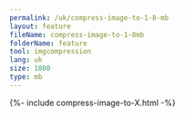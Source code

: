 ```yaml
---
permalink: /uk/compress-image-to-1-8-mb
layout: feature
fileName: compress-image-to-1-8mb
folderName: feature
tool: imgcompression
lang: uk
size: 1800
type: mb
---
```


{%- include compress-image-to-X.html -%}
